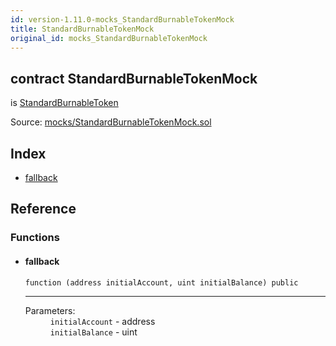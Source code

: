 ```yaml
---
id: version-1.11.0-mocks_StandardBurnableTokenMock
title: StandardBurnableTokenMock
original_id: mocks_StandardBurnableTokenMock
---
```


<div class="contract-doc"><div class="contract"><h2 class="contract-header"><span class="contract-kind">contract</span> StandardBurnableTokenMock</h2><p class="base-contracts"><span>is</span> <a href="token_ERC20_StandardBurnableToken.html">StandardBurnableToken</a></p><div class="source">Source: <a href="https://github.com/OpenZeppelin/zeppelin-solidity/blob/v1.11.0/contracts/mocks/StandardBurnableTokenMock.sol" target="_blank">mocks/StandardBurnableTokenMock.sol</a></div></div><div class="index"><h2>Index</h2><ul><li><a href="mocks_StandardBurnableTokenMock.html#">fallback</a></li></ul></div><div class="reference"><h2>Reference</h2><div class="functions"><h3>Functions</h3><ul><li><div class="item function"><span id="fallback" class="anchor-marker"></span><h4 class="name">fallback</h4><div class="body"><code class="signature">function <strong></strong><span>(address initialAccount, uint initialBalance) </span><span>public </span></code><hr/><dl><dt><span class="label-parameters">Parameters:</span></dt><dd><div><code>initialAccount</code> - address</div><div><code>initialBalance</code> - uint</div></dd></dl></div></div></li></ul></div></div></div>
